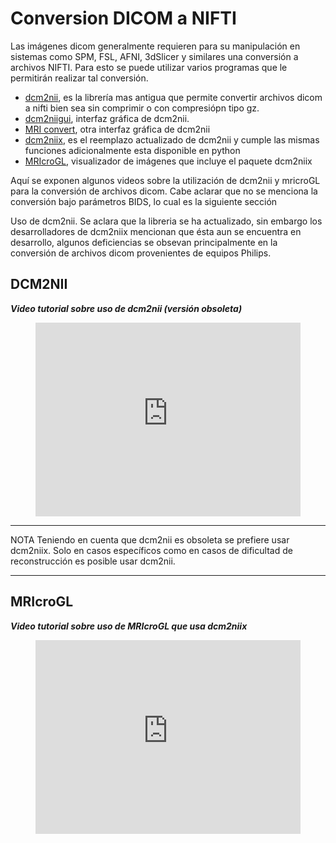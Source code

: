 # Conversion DICOM a NIFTI

Las imágenes dicom generalmente requieren para su manipulación en sistemas como SPM, FSL, AFNI, 3dSlicer y similares una conversión a archivos NIFTI. Para esto se puede utilizar varios programas que le permitirán realizar tal conversión.

 - [dcm2nii](https://www.nitrc.org/projects/dcm2nii/), es la librería mas antigua que permite convertir archivos dicom a nifti bien sea sin comprimir o con compresiópn tipo gz.
 - [dcm2niigui](https://people.cas.sc.edu/rorden/mricron/dcm2nii.html), interfaz gráfica de dcm2nii. 
 - [MRI convert](https://lcni.uoregon.edu/downloads/mriconvert), otra interfaz gráfica de dcm2nii
 - [dcm2niix](https://github.com/rordenlab/dcm2niix), es el reemplazo actualizado de dcm2nii y cumple las mismas funciones adicionalmente esta disponible en python
 - [MRIcroGL](https://www.mccauslandcenter.sc.edu/mricrogl/home), visualizador de imágenes que incluye el paquete dcm2niix


Aquí se exponen algunos videos sobre la utilización de dcm2nii y mricroGL para la conversión de archivos dicom. Cabe aclarar que no se menciona la conversión bajo parámetros BIDS, lo cual es la siguiente sección

Uso de dcm2nii. Se aclara que la libreria se ha actualizado, sin embargo los desarrolladores de dcm2niix mencionan que ésta aun se encuentra en desarrollo, algunos deficiencias se obsevan principalmente en la conversión de archivos dicom provenientes de equipos Philips.

## DCM2NII

***Video tutorial sobre uso de dcm2nii (versión obsoleta)***


<!-- blank line -->
<figure class="video_container">
  <iframe src="https://www.youtube.com/embed/F_cskbDONr0" width="100%" height="310" frameborder="0" allowfullscreen="true"> </iframe>
</figure>
<!-- blank line -->

---

NOTA Teniendo en cuenta que dcm2nii es obsoleta se prefiere usar dcm2niix. Solo en casos específicos como en casos de dificultad de reconstrucción es posible usar dcm2nii. 

---


## MRIcroGL

***Video tutorial sobre uso de MRIcroGL que usa dcm2niix***

<!-- blank line -->
<figure class="video_container">
  <iframe src="https://www.youtube.com/embed/UlPMdeaY9wY" width="100%" height="310" frameborder="0" allowfullscreen="true"> </iframe>
</figure>
<!-- blank line -->

